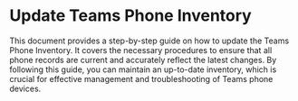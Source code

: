 # Update Teams Phone Inventory

This document provides a step-by-step guide on how to update the Teams Phone Inventory. It covers the necessary procedures to ensure that all phone records are current and accurately reflect the latest changes. By following this guide, you can maintain an up-to-date inventory, which is crucial for effective management and troubleshooting of Teams phone devices.